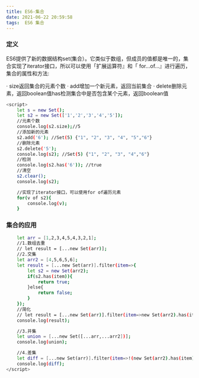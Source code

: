 ```yaml
---
title: ES6-集合
date: 2021-06-22 20:59:58
tags:  ES6 集合
---
```

### 定义
ES6提供了新的数据结构set(集合）。它类似于数组，但成员的值都是唯一的，集合实现了iterator接口，所以可以使用「扩展运算符』和「 for…of…』进行遍历，集合的属性和方法:

· size返回集合的元素个数
· add增加一个新元素，返回当前集合
· delete删除元素，返回boolean值has检测集合中是否包含某个元素，返回boolean值

```bash
<script>
    let s = new Set();
    let s2 = new Set(['1','2','3','4','5']);
    //元素个数
    console.log(s2.size);//5
    //添加新的元素
    s2.add('6'); //Set(5) {"1", "2", "3", "4", "5","6"}
    //删除元素
    s2.delete('5');
    console.log(s2); //Set(5) {"1", "2", "3", "4","6"}
    //检测
    console.log(s2.has('6')); //true
    //清空
    s2.clear();
    console.log(s2);

    //实现了iterator接口，可以使用for of遍历元素
    for(v of s2){
        console.log(v);
    }
```
### 集合的应用
<!-- more -->
```bash
    let arr = [1,2,3,4,5,4,3,2,1];
    //1.数组去重
    // let result = [...new Set(arr)];
    //2.交集
    let arr2 = [4,5,6,5,6];
    let result = [...new Set(arr)].filter(item=>{
        let s2 = new Set(arr2);
        if(s2.has(item)){
            return true;
        }else{
            return false;
        }
    });
    //简化
    // let result = [...new Set(arr)].filter(item=>new Set(arr2).has(item));
    console.log(result);

    //3.并集
    let union = [...new Set([...arr,...arr2])];
    console.log(union);

    //4.差集
    let diff = [...new Set(arr)].filter(item=>!(new Set(arr2).has(item)));
    console.log(diff);
</script>
```
